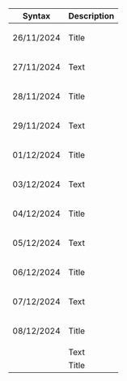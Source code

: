 | Syntax | Description |
| --- | ----------- |
| <p>26/11/2024</p> | Title |
| <p>27/11/2024</p> | Text |
| <p>28/11/2024</p> | Title |
| <p>29/11/2024</p> | Text |
| <p>01/12/2024</p> | Title |
| <p>03/12/2024</p> | Text |
| <p>04/12/2024</p> | Title |
| <p>05/12/2024</p> | Text |
| <p>06/12/2024</p> | Title |
| <p>07/12/2024</p> | Text |
| <p>08/12/2024</p> | Title |
| <p></p> | Text |
| <p></p> | Title |
